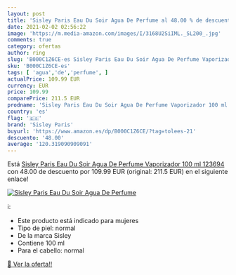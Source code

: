 ```yaml
---
layout: post
title: 'Sisley Paris Eau Du Soir Agua De Perfume al 48.00 % de descuento'
date: 2021-02-02 02:56:22
image: 'https://m.media-amazon.com/images/I/3168U2SiIML._SL200_.jpg'
comments: true
category: ofertas
author: ring
slug: 'B000C1Z6CE-es Sisley Paris Eau Du Soir Agua De Perfume Vaporizador 100...'
sku: 'B000C1Z6CE-es'
tags: [ 'agua','de','perfume', ]
actualPrice: 109.99 EUR
currency: EUR
price: 109.99
comparePrice: 211.5 EUR
prodname: 'Sisley Paris Eau Du Soir Agua De Perfume Vaporizador 100 ml  123694 '
country: 'es'
flag: '🇪🇸'
brand: 'Sisley Paris'
buyurl: 'https://www.amazon.es/dp/B000C1Z6CE/?tag=tolees-21'
descuento: '48.00'
average: '120.319090909091'
---
```


Está [Sisley Paris Eau Du Soir Agua De Perfume Vaporizador 100 ml  123694 ](https://www.amazon.es/dp/B000C1Z6CE/?tag=tolees-21) con 48.00 de descuento por 109.99 EUR (original: 211.5 EUR) en el siguiente enlace!

[![Sisley Paris Eau Du Soir Agua De Perfume](https://m.media-amazon.com/images/I/3168U2SiIML._SL200_.jpg)](https://www.amazon.es/dp/B000C1Z6CE/?tag=tolees-21)

ℹ️:

- Este producto está indicado para mujeres
- Tipo de piel: normal
- De la marca Sisley
- Contiene 100 ml
- Para el cabello: normal

[🛒 Ver la oferta!!](https://www.amazon.es/dp/B000C1Z6CE/?tag=tolees-21)
